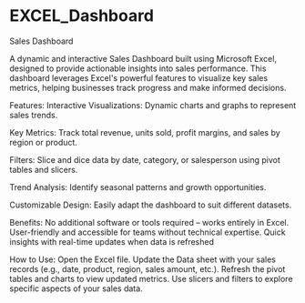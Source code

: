# EXCEL_Dashboard
Sales Dashboard

A dynamic and interactive Sales Dashboard built using Microsoft Excel, designed to provide actionable insights into sales performance. This dashboard leverages Excel's powerful features to visualize key sales metrics, helping businesses track progress and make informed decisions.

Features:
Interactive Visualizations: Dynamic charts and graphs to represent sales trends.

Key Metrics: Track total revenue, units sold, profit margins, and sales by region or product.

Filters: Slice and dice data by date, category, or salesperson using pivot tables and slicers.

Trend Analysis: Identify seasonal patterns and growth opportunities.

Customizable Design: Easily adapt the dashboard to suit different datasets.

Benefits:
No additional software or tools required – works entirely in Excel.
User-friendly and accessible for teams without technical expertise.
Quick insights with real-time updates when data is refreshed

How to Use:
Open the Excel file.
Update the Data sheet with your sales records (e.g., date, product, region, sales amount, etc.).
Refresh the pivot tables and charts to view updated metrics.
Use slicers and filters to explore specific aspects of your sales data.
